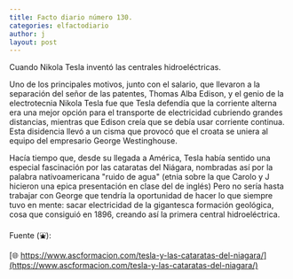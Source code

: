 ```yaml
---
title: Facto diario número 130.
categories: elfactodiario
author: j
layout: post
---
```

Cuando Nikola Tesla inventó las centrales hidroeléctricas.

Uno de los principales motivos, junto con el salario, que llevaron a la separación del señor de las patentes, Thomas Alba Edison, y el genio de la electrotecnia Nikola Tesla fue que Tesla defendía que la corriente alterna era una mejor opción para el transporte de electricidad cubriendo grandes distancias, mientras que Edison creía que se debía usar corriente continua. Esta disidencia llevó a un cisma que provocó que el croata se uniera al equipo del empresario George Westinghouse. 

Hacía tiempo que, desde su llegada a América, Tesla había sentido una especial fascinación por las cataratas del Niágara, nombradas así por la palabra nativoamericana "ruido de agua"  (etnia sobre la que Carolo y J hicieron una epica presentación en clase del de inglés) 
Pero no sería hasta trabajar con George que tendría la oportunidad de hacer lo que siempre tuvo en mente: sacar electricidad de la gigantesca formación geológica, cosa que consiguió en 1896, creando así la primera central hidroeléctrica.

Fuente (⛲️):

[🌐 https://www.ascformacion.com/tesla-y-las-cataratas-del-niagara/](https://www.ascformacion.com/tesla-y-las-cataratas-del-niagara/)
